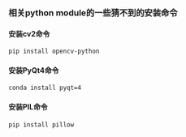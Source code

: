 ### 相关python module的一些猜不到的安装命令

#### 安装cv2命令

```shell
pip install opencv-python
```

#### 安装PyQt4命令

```shell
conda install pyqt=4
```

#### 安装PIL命令

```shell
pip install pillow
```

